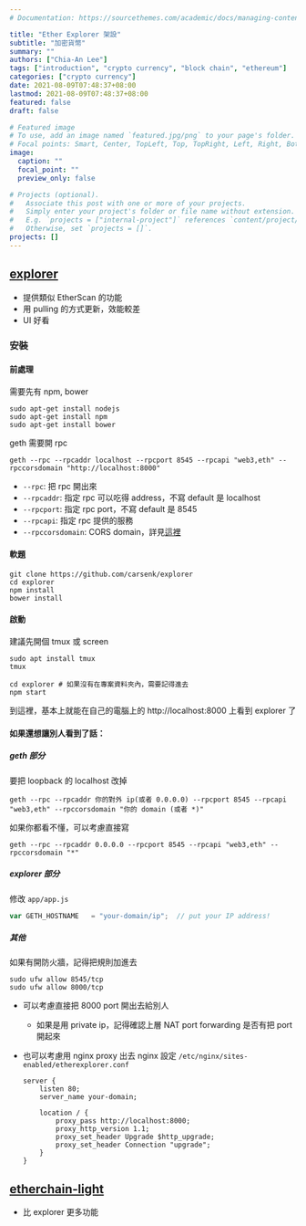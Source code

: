 ```yaml
---
# Documentation: https://sourcethemes.com/academic/docs/managing-content/

title: "Ether Explorer 架設"
subtitle: "加密貨幣"
summary: ""
authors: ["Chia-An Lee"]
tags: ["introduction", "crypto currency", "block chain", "ethereum"]
categories: ["crypto currency"]
date: 2021-08-09T07:48:37+08:00
lastmod: 2021-08-09T07:48:37+08:00
featured: false
draft: false

# Featured image
# To use, add an image named `featured.jpg/png` to your page's folder.
# Focal points: Smart, Center, TopLeft, Top, TopRight, Left, Right, BottomLeft, Bottom, BottomRight.
image:
  caption: ""
  focal_point: ""
  preview_only: false

# Projects (optional).
#   Associate this post with one or more of your projects.
#   Simply enter your project's folder or file name without extension.
#   E.g. `projects = ["internal-project"]` references `content/project/deep-learning/index.md`.
#   Otherwise, set `projects = []`.
projects: []
---
```


## [explorer](https://github.com/carsenk/explorer)

- 提供類似 EtherScan 的功能
- 用 pulling 的方式更新，效能較差
- UI 好看

### 安裝
#### 前處理
需要先有 npm, bower
```shell=
sudo apt-get install nodejs
sudo apt-get install npm
sudo apt-get install bower
```
geth 需要開 rpc
```shell=
geth --rpc --rpcaddr localhost --rpcport 8545 --rpcapi "web3,eth" --rpccorsdomain "http://localhost:8000"
```
- `--rpc`: 把 rpc 開出來
- `--rpcaddr`: 指定 rpc 可以吃得 address，不寫 default 是 localhost
- `--rpcport`: 指定 rpc port，不寫 default 是 8545
- `--rpcapi`: 指定 rpc 提供的服務
- `--rpccorsdomain`: CORS domain，詳見[這裡](https://developer.mozilla.org/zh-TW/docs/Web/HTTP/CORS)

#### 軟題
```shell=
git clone https://github.com/carsenk/explorer
cd explorer
npm install
bower install
```
#### 啟動
建議先開個 tmux 或 screen
```shell=
sudo apt install tmux
tmux

cd explorer # 如果沒有在專案資料夾內，需要記得進去
npm start
```
到這裡，基本上就能在自己的電腦上的 http://localhost:8000 上看到 explorer 了

#### 如果還想讓別人看到了話：

##### geth 部分
要把 loopback 的 localhost 改掉
```shell
geth --rpc --rpcaddr 你的對外 ip(或者 0.0.0.0) --rpcport 8545 --rpcapi "web3,eth" --rpccorsdomain "你的 domain (或者 *)"
```
如果你都看不懂，可以考慮直接寫
```shell
geth --rpc --rpcaddr 0.0.0.0 --rpcport 8545 --rpcapi "web3,eth" --rpccorsdomain "*"
```

##### explorer 部分
修改 `app/app.js`
```jsx
var GETH_HOSTNAME   = "your-domain/ip";  // put your IP address!
```

##### 其他
如果有開防火牆，記得把規則加進去
```shell
sudo ufw allow 8545/tcp
sudo ufw allow 8000/tcp
```

- 可以考慮直接把 8000 port 開出去給別人
    - 如果是用 private ip，記得確認上層 NAT port forwarding 是否有把 port 開起來

- 也可以考慮用 nginx proxy 出去
    nginx 設定 `/etc/nginx/sites-enabled/etherexplorer.conf`
    ```
    server {
        listen 80;
        server_name your-domain;

        location / {
            proxy_pass http://localhost:8000;
            proxy_http_version 1.1;
            proxy_set_header Upgrade $http_upgrade;
            proxy_set_header Connection "upgrade";
        }
    }
    ```

## [etherchain-light](https://github.com/gobitfly/etherchain-light)

- 比 explorer 更多功能
